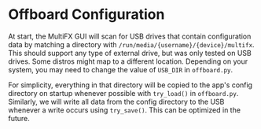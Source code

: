 # Offboard Configuration

At start, the MultiFX GUI will scan for USB drives that contain configuration
data by matching a directory with `/run/media/{username}/{device}/multifx`.
This should support any type of external drive, but was only tested on USB
drives. Some distros might map to a different location. Depending on your
system, you may need to change the value of `USB_DIR` in `offboard.py`.

For simplicity, everything in that directory will be copied to the app's config
directory on startup whenever possible with `try_load()` in `offboard.py`.
Similarly, we will write all data from the config directory to the USB whenever 
a write occurs using `try_save()`. This can be optimized in the future.
